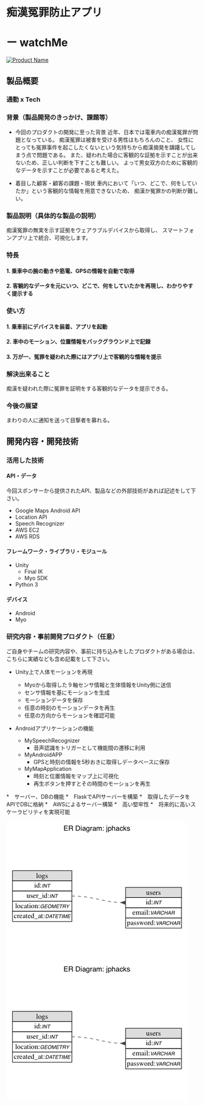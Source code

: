 # 痴漢冤罪防止アプリ
# ー       watchMe

[![Product Name](https://raw.github.com/GabLeRoux/WebMole/master/ressources/WebMole_Youtube_Video.png)](https://www.youtube.com/channel/UC4PtjOfZTbVp9DwtJv82Lzg)

## 製品概要
### 通勤 x Tech

### 背景（製品開発のきっかけ、課題等）

- 今回のプロダクトの開発に至った背景
近年、日本では電車内の痴漢冤罪が問題となっている。
痴漢冤罪は被害を受ける男性はもちろんのこと、
女性にとっても冤罪事件を起こしたくないという気持ちから痴漢摘発を躊躇してしまう点で問題である。
また、疑われた場合に客観的な証拠を示すことが出来ないため、正しい判断を下すことも難しい。
よって男女双方のために客観的なデータを示すことが必要であると考えた。

- 着目した顧客・顧客の課題・現状
車内において「いつ、どこで、何をしていたか」という客観的な情報を用意できないため、
痴漢か冤罪かの判断が難しい。


### 製品説明（具体的な製品の説明）
痴漢冤罪の無実を示す証拠をウェアラブルデバイスから取得し、
スマートフォンアプリ上で統合、可視化します。

### 特長

#### 1. 乗車中の腕の動きや筋電、GPSの情報を自動で取得

#### 2. 客観的なデータを元にいつ、どこで、何をしていたかを再現し、わかりやすく提示する

### 使い方

#### 1. 乗車前にデバイスを装着、アプリを起動

#### 2. 車中のモーション、位置情報をバックグラウンド上で記録

#### 3. 万が一、冤罪を疑われた際にはアプリ上で客観的な情報を提示

### 解決出来ること
痴漢を疑われた際に冤罪を証明をする客観的なデータを提示できる。

### 今後の展望
まわりの人に通知を送って目撃者を募れる。

## 開発内容・開発技術
### 活用した技術
#### API・データ
今回スポンサーから提供されたAPI、製品などの外部技術があれば記述をして下さい。
* Google Maps Android API
* Location API
* Speech Recognizer 
* AWS EC2
* AWS RDS

#### フレームワーク・ライブラリ・モジュール
* Unity
    * Final IK
    * Myo SDK
* Python 3

#### デバイス
* Android
* Myo

### 研究内容・事前開発プロダクト（任意）
ご自身やチームの研究内容や、事前に持ち込みをしたプロダクトがある場合は、こちらに実績なども含め記載をして下さい。

* Unity上で人体モーションを再現
    * Myoから取得した９軸センサ情報と生体情報をUnity側に送信
    * センサ情報を基にモーションを生成
    * モーションデータを保存
    * 任意の時刻のモーションデータを再生
    * 任意の方向からモーションを確認可能
    

* Androidアプリケーションの機能
    * MySpeechRecognizer
        * 音声認識をトリガーとして機能間の遷移に利用
    * MyAndroidAPP
        * GPSと時刻の情報を5秒おきに取得しデータベースに保存
    * MyMapApplication
        * 時刻と位置情報をマップ上に可視化
        * 再生ボタンを押すとその時間のモーションを再生


*　サーバー、DBの機能
   *　FlaskでAPIサーバーを構築
      *　取得したデータをAPIでDBに格納
   *　AWSによるサーバー構築
      *　高い堅牢性
      *　将来的に高いスケーラビリティを実現可能

![DB図](https://github.com/jphacks/SP_1711/blob/master/static/sp1711.png?raw=true)
![](https://github.com/jphacks/SP_1711/blob/master/static/sp1711.png?raw=true)
